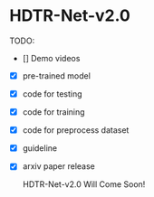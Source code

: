 # HDTR-Net-v2.0

TODO:
- [] Demo videos
- [x] pre-trained model
- [x] code for testing
- [x] code for training
- [x] code for preprocess dataset
- [x] guideline 
- [x] arxiv paper release


    HDTR-Net-v2.0 Will Come Soon!